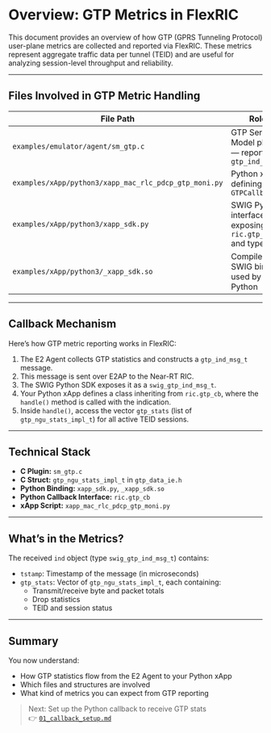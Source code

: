 # Overview: GTP Metrics in FlexRIC

This document provides an overview of how GTP (GPRS Tunneling Protocol) user-plane metrics are collected and reported via FlexRIC. These metrics represent aggregate traffic data per tunnel (TEID) and are useful for analyzing session-level throughput and reliability.

---

## Files Involved in GTP Metric Handling

| File Path                                           | Role                                                       |
|----------------------------------------------------|------------------------------------------------------------|
| `examples/emulator/agent/sm_gtp.c`                 | GTP Service Model plugin — reports `gtp_ind_msg_t`         |
| `examples/xApp/python3/xapp_mac_rlc_pdcp_gtp_moni.py` | Python xApp defining `GTPCallback`                         |
| `examples/xApp/python3/xapp_sdk.py`                | SWIG Python interface exposing `ric.gtp_cb` and types      |
| `examples/xApp/python3/_xapp_sdk.so`               | Compiled SWIG binding used by Python                       |

---

## Callback Mechanism

Here’s how GTP metric reporting works in FlexRIC:

1. The E2 Agent collects GTP statistics and constructs a `gtp_ind_msg_t` message.
2. This message is sent over E2AP to the Near-RT RIC.
3. The SWIG Python SDK exposes it as a `swig_gtp_ind_msg_t`.
4. Your Python xApp defines a class inheriting from `ric.gtp_cb`, where the `handle()` method is called with the indication.
5. Inside `handle()`, access the vector `gtp_stats` (list of `gtp_ngu_stats_impl_t`) for all active TEID sessions.

---

## Technical Stack

- **C Plugin:** `sm_gtp.c`
- **C Struct:** `gtp_ngu_stats_impl_t` in `gtp_data_ie.h`
- **Python Binding:** `xapp_sdk.py`, `_xapp_sdk.so`
- **Python Callback Interface:** `ric.gtp_cb`
- **xApp Script:** `xapp_mac_rlc_pdcp_gtp_moni.py`

---

## What’s in the Metrics?

The received `ind` object (type `swig_gtp_ind_msg_t`) contains:

- `tstamp`: Timestamp of the message (in microseconds)
- `gtp_stats`: Vector of `gtp_ngu_stats_impl_t`, each containing:
  - Transmit/receive byte and packet totals
  - Drop statistics
  - TEID and session status

---

## Summary

You now understand:
- How GTP statistics flow from the E2 Agent to your Python xApp
- Which files and structures are involved
- What kind of metrics you can expect from GTP reporting

> Next: Set up the Python callback to receive GTP stats  
👉 [`01_callback_setup.md`](./01_callback_setup.md)
